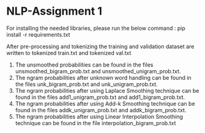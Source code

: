 # NLP-Assignment 1

For installing the needed libraries, please run the below command :
pip install -r requirements.txt

After pre-processing and tokenizing the training and validation dataset are written to tokenized train.txt
and tokenized val.txt

1. The unsmoothed probabilities can be found in the files unsmoothed_bigram_prob.txt and unsmoothed_unigram_prob.txt.
2. The ngram probabilities after unknown word handling can be found in the files unk_bigram_prob.txt and unk_unigram_prob.txt.
3. The ngram probabilities after using Laplace Smoothing technique can be found in the files add1_unigram_prob.txt and add1_bigram_prob.txt.
4. The ngram probabilities after using Add-k Smoothing technique can be found in the files addk_unigram_prob.txt and addk_bigram_prob.txt.
5. The ngram probabilities after using Linear Interpolation Smoothing technique can be found in the file interpolation_bigram_prob.txt